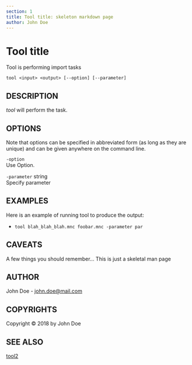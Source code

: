 ```yaml
---
section: 1
title: Tool title: skeleton markdown page
author: John Doe
---
```

# Tool title

Tool is performing import tasks

`tool <input> <output> [--option] [--parameter]`

## DESCRIPTION

*tool* will perform the task. 

## OPTIONS

Note that options can be specified in abbreviated form (as long as they are 
unique) and can be given anywhere on the command line.

`-option`  
Use Option.

`-parameter` string  
Specify parameter


## EXAMPLES

Here is an example of running tool to produce the output:

- `tool blah_blah_blah.mnc foobar.mnc -parameter par`

## CAVEATS

A few things you should remember... This is just a skeletal man page

## AUTHOR

John Doe  - john.doe@mail.com

## COPYRIGHTS

Copyright © 2018 by John Doe

## SEE ALSO

[tool2](tool2)

